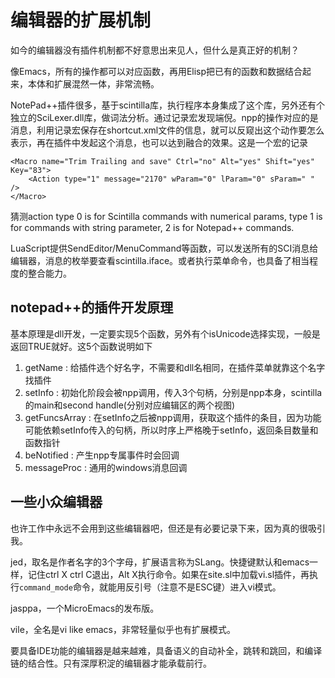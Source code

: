 编辑器的扩展机制
====
如今的编辑器没有插件机制都不好意思出来见人，但什么是真正好的机制？

像Emacs，所有的操作都可以对应函数，再用Elisp把已有的函数和数据结合起来，本体和扩展混然一体，非常流畅。

NotePad++插件很多，基于scintilla库，执行程序本身集成了这个库，另外还有个独立的SciLexer.dll库，做词法分析。通过记录宏发现端倪。npp的操作对应的是消息，利用记录宏保存在shortcut.xml文件的信息，就可以反窥出这个动作要怎么表示，再在插件中发起这个消息，也可以达到融合的效果。这是一个宏的记录

```
<Macro name="Trim Trailing and save" Ctrl="no" Alt="yes" Shift="yes" Key="83">
    <Action type="1" message="2170" wParam="0" lParam="0" sParam=" " />
</Macro>
```

猜测action type 0 is for Scintilla commands with numerical params, type 1 is for commands with string parameter, 2 is for Notepad++ commands.

LuaScript提供SendEditor/MenuCommand等函数，可以发送所有的SCI消息给编辑器，消息的枚举要查看scintilla.iface。或者执行菜单命令，也具备了相当程度的整合能力。

notepad++的插件开发原理
----
基本原理是dll开发，一定要实现5个函数，另外有个isUnicode选择实现，一般是返回TRUE就好。这5个函数说明如下

1. getName : 给插件选个好名字，不需要和dll名相同，在插件菜单就靠这个名字找插件
2. setInfo : 初始化阶段会被npp调用，传入3个句柄，分别是npp本身，scintilla的main和second handle(分别对应编辑区的两个视图)
3. getFuncsArray : 在setInfo之后被npp调用，获取这个插件的条目，因为功能可能依赖setInfo传入的句柄，所以时序上严格晚于setInfo，返回条目数量和函数指针
4. beNotified : 产生npp专属事件时会回调
5. messageProc : 通用的windows消息回调

一些小众编辑器
----
也许工作中永远不会用到这些编辑器吧，但还是有必要记录下来，因为真的很吸引我。

jed，取名是作者名字的3个字母，扩展语言称为SLang。快捷键默认和emacs一样，记住ctrl X ctrl C退出，Alt X执行命令。如果在site.sl中加载vi.sl插件，再执行`command_mode`命令，就能用反引号（注意不是ESC键）进入vi模式。

jasppa，一个MicroEmacs的发布版。

vile，全名是vi like emacs，非常轻量似乎也有扩展模式。

要具备IDE功能的编辑器是越来越难，具备语义的自动补全，跳转和跳回，和编译链的结合性。只有深厚积淀的编辑器才能承载前行。